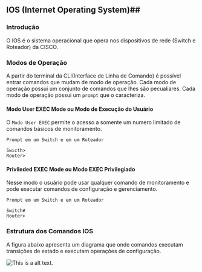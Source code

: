 ## IOS (Internet Operating System)##

### Introdução 
>
O IOS é o sistema operacional que opera nos dispositivos de rede (Switch e Roteador) da CISCO.
>

### Modos de Operação
>
A partir do terminal da CLI(Interface de Linha de Comando) é possível entrar comandos que mudam de modo de operação. Cada modo de operação possui um conjunto de comandos que lhes são pecualiares. Cada modo de operação possui um `prompt` que o caracteriza. 
>

#### Modo User EXEC Mode ou Modo de Execução do Usuário
>
O `Modo User EXEC` permite o acesso a somente um numero limitado de comandos básicos de monitoramento.
>
>
`Prompt em um Switch e em um Roteador`
>
```
Swicth>
Router>
````

#### Privileded EXEC Mode ou Modo EXEC Privilegiado
>
Nesse modo o usuário pode usar qualquer comando de monitoramento e pode executar comandos de configuração e gerenciamento. 
>

>
`Prompt em um Switch e em um Roteador`
>
```
Switch#
Router>
````

### Estrutura dos Comandos IOS
>
A figura abaixo apresenta um diagrama que onde comandos executam transições de estado e executam operações de configuração.   
>

![This is a alt text.](/99-figuras/comandos_IOS.png "Estrutura dos comandos IOS.")
